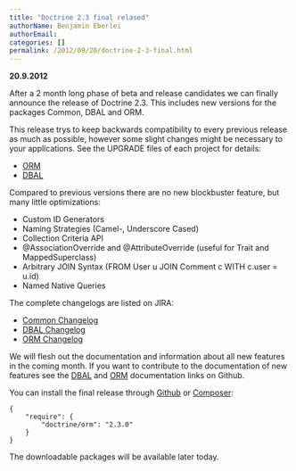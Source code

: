```yaml
---
title: "Doctrine 2.3 final relased"
authorName: Benjamin Eberlei
authorEmail:
categories: []
permalink: /2012/09/20/doctrine-2-3-final.html
---
```

**20.9.2012**

After a 2 month long phase of beta and release candidates we can finally
announce the release of Doctrine 2.3. This includes new versions for the
packages Common, DBAL and ORM.

This release trys to keep backwards compatibility to every previous
release as much as possible, however some slight changes might be
necessary to your applications. See the UPGRADE files of each project
for details:

-   [ORM](https://github.com/doctrine/orm/blob/master/UPGRADE.md)
-   [DBAL](https://github.com/doctrine/dbal/blob/master/UPGRADE.md)

Compared to previous versions there are no new blockbuster feature, but
many little optimizations:

-   Custom ID Generators
-   Naming Strategies (Camel-, Underscore Cased)
-   Collection Criteria API
-   @AssociationOverride and @AttributeOverride (useful for Trait and
    MappedSuperclass)
-   Arbitrary JOIN Syntax (FROM User u JOIN Comment c WITH c.user =
    u.id)
-   Named Native Queries

The complete changelogs are listed on JIRA:

-   [Common
    Changelog](https://www.doctrine-project.org/jira/browse/DCOM/fixforversion/10183)
-   [DBAL
    Changelog](https://www.doctrine-project.org/jira/browse/DBAL/fixforversion/10184)
-   [ORM
    Changelog](https://www.doctrine-project.org/jira/browse/DDC/fixforversion/10185)

We will flesh out the documentation and information about all new
features in the coming month. If you want to contribute to the
documentation of new features see the
[DBAL](https://github.com/doctrine/dbal-documentation) and
[ORM](https://github.com/doctrine/orm-documentation) documentation links
on Github.

You can install the final release through
[Github](https://github.com/doctrine/orm) or
[Composer](https://packagist.org):

    {
        "require": {
            "doctrine/orm": "2.3.0"
        }
    }

The downloadable packages will be available later today.
